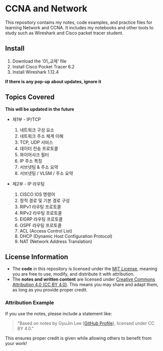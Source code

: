 # CCNA and Network
This repository contains my notes, code examples, and practice files for learning Network and CCNA. It includes my notebooks and other tools to study such as Wireshark and Cisco packet tracer student.

## Install
1. Download the '01_교제' file
2. Install Cisco Pocket Tracer 6.2 
3. Install Wireshark 1.12.4 

**If there is any pop-up about updates, ignore it**


## Topics Covered
**This will be updated in the future**
- 제1부 - IP/TCP 
  1. 네트워크 구성 요소
  2. 네트워크 주소 체계 이해
  3. TCP, UDP 서비스
  4. 데이터 전송 프로토콜
  5. 와이어샤크 필터
  6. IP 주소 특징
  7. 서브넷팅 & 주소 요약
  8. 서브넷팅 / VLSM / 주소 요약
 
- 제2부 - IP 라우팅 
  1. CISCO IOS 명령어
  2. 정적 경로 및 기본 경로 구성
  3. RIPv1 라우팅 프로토콜
  4. RIPv2 라우팅 프로토콜
  5. EIGRP 라우팅 프로토콜
  6. OSPF 라우팅 프로토콜
  7. ACL (Access Control List)
  8. DHCP (Dynamic Host Configuration Protocol)
  9. NAT (Network Address Translation)

## License Information

- The **code** in this repository is licensed under the [MIT License](LICENSE), meaning you are free to use, modify, and distribute it with attribution.
- The **notes and written content** are licensed under [Creative Commons Attribution 4.0 (CC BY 4.0)](https://creativecommons.org/licenses/by/4.0/). This means you may share and adapt them, as long as you provide proper credit.

### Attribution Example
If you use the notes, please include a statement like:
> "Based on notes by GyuJin Lee ([GitHub Profile](https://github.com/JinLeeGG)), licensed under CC BY 4.0."

This ensures proper credit is given while allowing others to benefit from your work!
